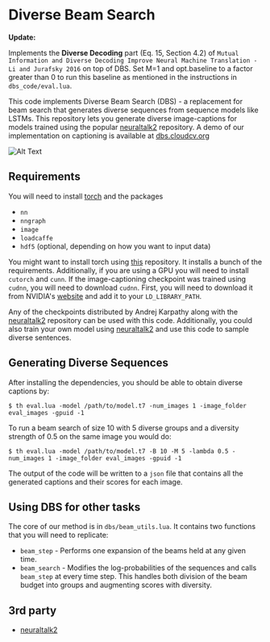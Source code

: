 # Diverse Beam Search

**Update:**

Implements the **Diverse Decoding** part (Eq. 15, Section 4.2) of ``Mutual Information and Diverse Decoding Improve Neural Machine Translation - Li and Jurafsky 2016`` on top of DBS. Set M=1 and opt.baseline to a factor greater than 0 to run this baseline as mentioned in the instructions in `dbs_code/eval.lua`. 

This code implements Diverse Beam Search (DBS) - a replacement for beam search that generates diverse sequences from sequence models like LSTMs. This repository lets you generate diverse image-captions for models trained using the popular [neuraltalk2][1] repository. A demo of our implementation on captioning is available at [dbs.cloudcv.org](http://dbs.cloudcv.org/)

![Alt Text](https://s22.postimg.org/hoor3ricx/db_cover_2_1.png)
## Requirements
You will need to install [torch](http://torch.ch/) and the packages 
- `nn`
- `nngraph`
- `image`
- `loadcaffe` 
- `hdf5` (optional, depending on how you want to input data)

You might want to install torch using [this](https://github.com/torch/distro) repository. It installs a bunch of the requirements. 
Additionally, if you are using a GPU you will need to install `cutorch` and `cunn`. If the image-captioning checkpoint was trained using `cudnn`, you will need to download `cudnn`. First, you will need to download it from NVIDIA's [website](https://developer.nvidia.com/cudnn) and add it to your `LD_LIBRARY_PATH`. 

Any of the checkpoints distributed by Andrej Karpathy along with the [neuraltalk2][1] repository can be used with this code. Additionally, you could also train your own model using [neuraltalk2][1] and use this code to sample diverse sentences. 

## Generating Diverse Sequences
After installing the dependencies, you should be able to obtain diverse captions by: 
```
$ th eval.lua -model /path/to/model.t7 -num_images 1 -image_folder eval_images -gpuid -1
```
To run a beam search of size 10 with 5 diverse groups and a diversity strength of 0.5 on the same image you would do: 
```
$ th eval.lua -model /path/to/model.t7 -B 10 -M 5 -lambda 0.5 -num_images 1 -image_folder eval_images -gpuid -1
```
The output of the code will be written to a `json` file that contains all the generated captions and their scores for each image.

## Using DBS for other tasks
The core of our method is in `dbs/beam_utils.lua`. It contains two functions that you will need to replicate:
- `beam_step` - Performs one expansion of the beams held at any given time. 
- `beam_search` - Modifies the log-probabilities of the sequences and calls `beam_step` at every time step. This handles both division of the beam budget into groups and augmenting scores with diversity.

## 3rd party
- [neuraltalk2][1]

[1]: https://github.com/karpathy/neuraltalk2
